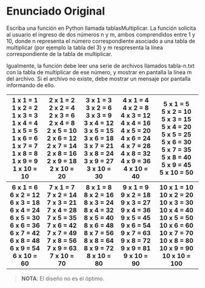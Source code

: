 # Enunciado Original

Escriba una función en Python llamada tablasMultiplicar. La función
solicita al usuario el ingreso de dos números n y m, ambos comprendidos
entre 1 y 10, donde n representa el número correspondiente asociado a
una tabla de multiplicar (por ejemplo la tabla del 3) y m respresenta
la línea correspondiente de la tabla de multiplicar.

Igualmente, la función debe leer una serie de archivos llamados
tabla-n.txt con la tabla de multiplicar de ese número, y mostrar en
pantalla la línea m del archivo. Si el archivo no existe, debe mostrar
un mensaje por pantalla informando de ello.

<table>
<tbody>
  <tr>
    <th>
      1 x 1 = 1<br>
      1 x 2 = 2<br>
      1 x 3 = 3<br>
      1 x 4 = 4<br>
      1 x 5 = 5<br>
      1 x 6 = 6<br>
      1 x 7 = 7<br>
      1 x 8 = 8<br>
      1 x 9 = 9<br>
      1 x 10 = 10<br>
    </th>
    <th>
      2 x 1 = 2<br>
      2 x 2 = 4<br>
      2 x 3 = 6<br>
      2 x 4 = 8<br>
      2 x 5 = 10<br>
      2 x 6 = 12<br>
      2 x 7 = 14<br>
      2 x 8 = 16<br>
      2 x 9 = 18<br>
      2 x 10 = 20<br>
    </th>
    <th>
      3 x 1 = 3<br>
      3 x 2 = 6<br>
      3 x 3 = 9<br>
      3 x 4 = 12<br>
      3 x 5 = 15<br>
      3 x 6 = 18<br>
      3 x 7 = 21<br>
      3 x 8 = 24<br>
      3 x 9 = 27<br>
      3 x 10 = 30<br>
    </th>
    <th>
      4 x 1 = 4<br>
      4 x 2 = 8<br>
      4 x 3 = 12<br>
      4 x 4 = 16<br>
      4 x 5 = 20<br>
      4 x 6 = 24<br>
      4 x 7 = 28<br>
      4 x 8 = 32<br>
      4 x 9 = 36<br>
      4 x 10 = 40<br>
    </th>
    <th>
      5 x 1 = 5<br>
      5 x 2 = 10<br>
      5 x 3 = 15<br>
      5 x 4 = 20<br>
      5 x 5 = 25<br>
      5 x 6 = 30<br>
      5 x 7 = 35<br>
      5 x 8 = 40<br>
      5 x 9 = 45<br>
      5 x 10 = 50<br>
    </th>
  </tr>
  <tr>
    <th>
      6 x 1 = 6<br>
      6 x 2 = 12<br>
      6 x 3 = 18<br>
      6 x 4 = 24<br>
      6 x 5 = 30<br>
      6 x 6 = 36<br>
      6 x 7 = 42<br>
      6 x 8 = 48<br>
      6 x 9 = 54<br>
      6 x 10 = 60<br>
    </th>
    <th>
      7 x 1 = 7<br>
      7 x 2 = 14<br>
      7 x 3 = 21<br>
      7 x 4 = 28<br>
      7 x 5 = 35<br>
      7 x 6 = 42<br>
      7 x 7 = 49<br>
      7 x 8 = 56<br>
      7 x 9 = 63<br>
      7 x 10 = 70<br>
    </th>
    <th>
      8 x 1 = 8<br>
      8 x 2 = 16<br>
      8 x 3 = 24<br>
      8 x 4 = 32<br>
      8 x 5 = 40<br>
      8 x 6 = 48<br>
      8 x 7 = 56<br>
      8 x 8 = 64<br>
      8 x 9 = 72<br>
      8 x 10 = 80<br>
    </th>
    <th>
      9 x 1 = 9<br>
      9 x 2 = 18<br>
      9 x 3 = 27<br>
      9 x 4 = 36<br>
      9 x 5 = 45<br>
      9 x 6 = 54<br>
      9 x 7 = 63<br>
      9 x 8 = 72<br>
      9 x 9 = 81<br>
      9 x 10 = 90<br>
    </th>
    <th>
      10 x 1 = 10<br>
      10 x 2 = 20<br>
      10 x 3 = 30<br>
      10 x 4 = 40<br>
      10 x 5 = 50<br>
      10 x 6 = 60<br>
      10 x 7 = 70<br>
      10 x 8 = 80<br>
      10 x 9 = 90<br>
      10 x 10 = 100<br>
    </th>
  </tr>
</tbody>
</table>

> __**NOTA**__: El diseño no es el óptimo.